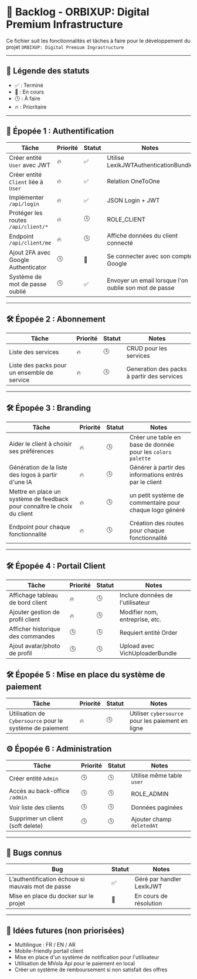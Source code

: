 # 📝 Backlog - ORBIXUP: Digital Premium Infrastructure

Ce fichier suit les fonctionnalités et tâches à faire pour le développement du projet `ORBIXUP: Digital Premium Ingrastructure`

---

## 📌 Légende des statuts

-   ✅ : Terminé
-   🚧 : En cours
-   🕓 : À faire
-   🔥 : Prioritaire

---

## 🚀 Épopée 1 : Authentification

| Tâche                               | Priorité | Statut | Notes                                                 |
| ----------------------------------- | -------- | ------ | ----------------------------------------------------- |
| Créer entité `User` avec JWT        | 🔥       | ✅     | Utilise LexikJWTAuthenticationBundle                  |
| Créer entité `Client` liée à `User` | 🔥       | ✅     | Relation OneToOne                                     |
| Implémenter `/api/login`            | 🔥       | ✅     | JSON Login + JWT                                      |
| Protéger les routes `/api/client/*` | 🔥       | 🕓     | ROLE_CLIENT                                           |
| Endpoint `/api/client/me`           | 🔥       | 🕓     | Affiche données du client connecté                    |
| Ajout 2FA avec Google Authenticator | 🕓       | 🚧     | Se connecter avec son compte Google                   |
| Système de mot de passe oublié      | 🕓       | ✅     | Envoyer un email lorsque l'on oublie son mot de passe |

---

## 🛠️ Épopée 2 : Abonnement

| Tâche                                       | Priorité | Statut | Notes                                      |
| ------------------------------------------- | -------- | ------ | ------------------------------------------ |
| Liste des services                          | 🔥       | 🕓     | CRUD pour les services                     |
| Liste des packs pour un ensemble de service | 🔥       | 🕓     | Generation des packs à partir des services |

---

## 🛠️ Épopée 3 : Branding

| Tâche                                                                    | Priorité | Statut | Notes                                                       |
| ------------------------------------------------------------------------ | -------- | ------ | ----------------------------------------------------------- |
| Aider le client à choisir ses préférences                                | 🔥       | 🕓     | Créer une table en base de donnée pour les `colors palette` |
| Génération de la liste des logos à partir d'une IA                       | 🔥       | 🕓     | Générer à partir des informations entrés par le client      |
| Mettre en place un système de feedback pour connaître le choix du client | 🔥       | 🕓     | un petit système de commentaire pour chaque logo généré     |
| Endpoint pour chaque fonctionnalité                                      | 🔥       | 🕓     | Création des routes pour chaque fonctionnalité              |

---

## 🛠️ Épopée 4 : Portail Client

| Tâche                             | Priorité | Statut | Notes                            |
| --------------------------------- | -------- | ------ | -------------------------------- |
| Affichage tableau de bord client  | 🔥       | 🕓     | Inclure données de l'utilisateur |
| Ajouter gestion de profil client  | 🔥       | 🕓     | Modifier nom, entreprise, etc.   |
| Afficher historique des commandes | 🕓       | 🕓     | Requiert entité Order            |
| Ajout avatar/photo de profil      | 🕓       | 🕓     | Upload avec VichUploaderBundle   |

## 🛠️ Épopée 5 : Mise en place du système de paiement

| Tâche                                                    | Priorité | Statut | Notes                                             |
| -------------------------------------------------------- | -------- | ------ | ------------------------------------------------- |
| Utilisation de `Cybersource` pour le système de paiement | 🔥       | 🕓     | Utiliser `cybersource` pour les paiement en ligne |

## ⚙️ Épopée 6 : Administration

| Tâche                             | Priorité | Statut | Notes                     |
| --------------------------------- | -------- | ------ | ------------------------- |
| Créer entité `Admin`              | 🕓       | 🕓     | Utilise même table `user` |
| Accès au back-office `/admin`     | 🕓       | 🕓     | ROLE_ADMIN                |
| Voir liste des clients            | 🕓       | 🕓     | Données paginées          |
| Supprimer un client (soft delete) | 🕓       | 🕓     | Ajouter champ `deletedAt` |

---

## 🐞 Bugs connus

| Bug                                               | Statut | Notes                     |
| ------------------------------------------------- | ------ | ------------------------- |
| L’authentification échoue si mauvais mot de passe | ✅     | Géré par handler LexikJWT |
| Mise en place du docker sur le projet             | 🚧     | En cours de résolution    |

---

## 📌 Idées futures (non priorisées)

-   Multilingue : FR / EN / AR
-   Mobile-friendly portail client
-   Mise en place d'un système de notification pour l'utilisateur
-   Utilisation de MVola Api pour le paiement en local
-   Créer un système de remboursement si non satisfait des offres
